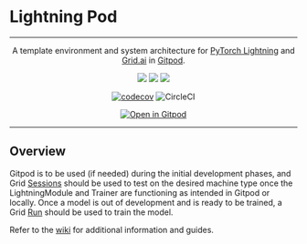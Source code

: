 # Lightning Pod
---

<div align="center">

A template environment and system architecture for [PyTorch Lightning](https://www.pytorchlightning.ai/) and [Grid.ai](https://www.grid.ai/) in [Gitpod](https://www.gitpod.io/).

![](https://img.shields.io/badge/PyTorch_Lightning-Code-informational?style=flat&logo=pytorchlightning&logoColor=white&color=2bbc8a)
![](https://img.shields.io/badge/Grid.ai-Compute-informational?style=flat&logo=grid.ai&logoColor=white&color=2bbc8a)
![](https://img.shields.io/badge/Gitpod-DevEnv-informational?style=flat&logo=gitpod&logoColor=white&color=2bbc8a)

[![codecov](https://codecov.io/gh/JustinGoheen/lightning-pod/branch/main/graph/badge.svg)](https://codecov.io/gh/JustinGoheen/lightning-pod)
![CircleCI](https://circleci.com/gh/JustinGoheen/lightning-pod.svg?style=shield)

[![Open in Gitpod](https://gitpod.io/button/open-in-gitpod.svg)](https://gitpod.io/#https://github.com/JustinGoheen/lightning-pod)

</div>

---

## Overview

Gitpod is to be used (if needed) during the initial development phases, and Grid [Sessions](https://docs.grid.ai/features/sessions) should be used to test on the desired machine type once the LightningModule and Trainer are functioning as intended in Gitpod or locally. Once a model is out of development and is ready to be trained, a Grid [Run](https://docs.grid.ai/features/runs/README) should be used to train the model.

Refer to the [wiki](https://github.com/JustinGoheen/lightning-pod/wiki) for additional information and guides.
